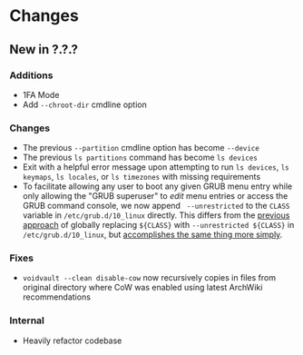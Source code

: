 Changes
=======

New in ?.?.?
------------

### Additions

- 1FA Mode
- Add `--chroot-dir` cmdline option

### Changes

- The previous `--partition` cmdline option has become `--device`
- The previous `ls partitions` command has become `ls devices`
- Exit with a helpful error message upon attempting to run `ls devices`,
  `ls keymaps`, `ls locales`, or `ls timezones` with missing requirements
- To facilitate allowing any user to boot any given GRUB menu entry while only
  allowing the "GRUB superuser" to *edit* menu entries or access the GRUB
  command console, we now append ` --unrestricted` to the `CLASS` variable in
  `/etc/grub.d/10_linux` directly. This differs from the [previous
  approach](https://github.com/atweiden/voidvault/blob/7b159fa237ae4d7e612e6733a84b07cbf84d76b6/lib/Voidvault/Bootstrap.pm6#L2584)
  of globally replacing `${CLASS}` with `--unrestricted ${CLASS}` in
  `/etc/grub.d/10_linux`, but [accomplishes the same thing more simply](https://wiki.archlinux.org/title/GRUB/Tips_and_tricks#Password_protection_of_GRUB_edit_and_console_options_only).

### Fixes

- `voidvault --clean disable-cow` now recursively copies in files
  from original directory where CoW was enabled using latest ArchWiki
  recommendations

### Internal

- Heavily refactor codebase
